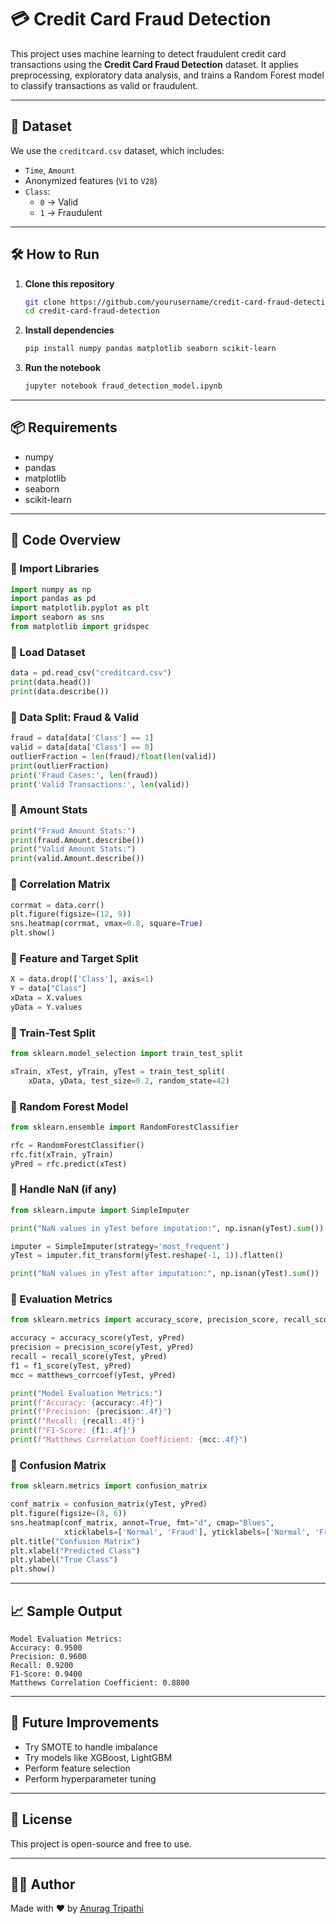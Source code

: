 # 💳 Credit Card Fraud Detection

This project uses machine learning to detect fraudulent credit card transactions using the **Credit Card Fraud Detection** dataset. It applies preprocessing, exploratory data analysis, and trains a Random Forest model to classify transactions as valid or fraudulent.

---

## 📁 Dataset

We use the `creditcard.csv` dataset, which includes:

- `Time`, `Amount`
- Anonymized features (`V1` to `V28`)
- `Class`:  
  - `0` → Valid  
  - `1` → Fraudulent

---

## 🛠️ How to Run

1. **Clone this repository**
   ```bash
   git clone https://github.com/yourusername/credit-card-fraud-detection.git
   cd credit-card-fraud-detection
   ```

2. **Install dependencies**
   ```bash
   pip install numpy pandas matplotlib seaborn scikit-learn
   ```

3. **Run the notebook**
   ```bash
   jupyter notebook fraud_detection_model.ipynb
   ```

---

## 📦 Requirements

- numpy  
- pandas  
- matplotlib  
- seaborn  
- scikit-learn  

---

## 🧪 Code Overview

### 🔹 Import Libraries

```python
import numpy as np
import pandas as pd
import matplotlib.pyplot as plt
import seaborn as sns
from matplotlib import gridspec
```

### 🔹 Load Dataset

```python
data = pd.read_csv("creditcard.csv")
print(data.head())
print(data.describe())
```

### 🔹 Data Split: Fraud & Valid

```python
fraud = data[data['Class'] == 1]
valid = data[data['Class'] == 0]
outlierFraction = len(fraud)/float(len(valid))
print(outlierFraction)
print('Fraud Cases:', len(fraud))
print('Valid Transactions:', len(valid))
```

### 🔹 Amount Stats

```python
print("Fraud Amount Stats:")
print(fraud.Amount.describe())
print("Valid Amount Stats:")
print(valid.Amount.describe())
```

### 🔹 Correlation Matrix

```python
corrmat = data.corr()
plt.figure(figsize=(12, 9))
sns.heatmap(corrmat, vmax=0.8, square=True)
plt.show()
```

### 🔹 Feature and Target Split

```python
X = data.drop(['Class'], axis=1)
Y = data["Class"]
xData = X.values
yData = Y.values
```

### 🔹 Train-Test Split

```python
from sklearn.model_selection import train_test_split

xTrain, xTest, yTrain, yTest = train_test_split(
    xData, yData, test_size=0.2, random_state=42)
```

### 🔹 Random Forest Model

```python
from sklearn.ensemble import RandomForestClassifier

rfc = RandomForestClassifier()
rfc.fit(xTrain, yTrain)
yPred = rfc.predict(xTest)
```

### 🔹 Handle NaN (if any)

```python
from sklearn.impute import SimpleImputer

print("NaN values in yTest before imputation:", np.isnan(yTest).sum())

imputer = SimpleImputer(strategy='most_frequent')
yTest = imputer.fit_transform(yTest.reshape(-1, 1)).flatten()

print("NaN values in yTest after imputation:", np.isnan(yTest).sum())
```

### 🔹 Evaluation Metrics

```python
from sklearn.metrics import accuracy_score, precision_score, recall_score, f1_score, matthews_corrcoef

accuracy = accuracy_score(yTest, yPred)
precision = precision_score(yTest, yPred)
recall = recall_score(yTest, yPred)
f1 = f1_score(yTest, yPred)
mcc = matthews_corrcoef(yTest, yPred)

print("Model Evaluation Metrics:")
print(f"Accuracy: {accuracy:.4f}")
print(f"Precision: {precision:.4f}")
print(f"Recall: {recall:.4f}")
print(f"F1-Score: {f1:.4f}")
print(f"Matthews Correlation Coefficient: {mcc:.4f}")
```

### 🔹 Confusion Matrix

```python
from sklearn.metrics import confusion_matrix

conf_matrix = confusion_matrix(yTest, yPred)
plt.figure(figsize=(8, 6))
sns.heatmap(conf_matrix, annot=True, fmt="d", cmap="Blues",
            xticklabels=['Normal', 'Fraud'], yticklabels=['Normal', 'Fraud'])
plt.title("Confusion Matrix")
plt.xlabel("Predicted Class")
plt.ylabel("True Class")
plt.show()
```

---

## 📈 Sample Output

```
Model Evaluation Metrics:
Accuracy: 0.9500
Precision: 0.9600
Recall: 0.9200
F1-Score: 0.9400
Matthews Correlation Coefficient: 0.8800
```

---

## 🚀 Future Improvements

- Try SMOTE to handle imbalance
- Try models like XGBoost, LightGBM
- Perform feature selection
- Perform hyperparameter tuning

---

## 📄 License

This project is open-source and free to use.

---

## 🙋‍♂️ Author

Made with ❤️ by [Anurag Tripathi](https://github.com/anurag250402)
